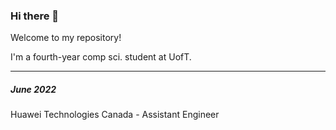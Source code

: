 ### Hi there 👋

Welcome to my repository!

I'm a fourth-year comp sci. student at UofT.

-----

##### June 2022 
Huawei Technologies Canada - Assistant Engineer
